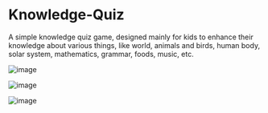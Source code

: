 # Knowledge-Quiz

A simple knowledge quiz game, designed mainly for kids to enhance their knowledge about various things, like world, animals and birds, human body, solar system, mathematics, grammar, foods, music, etc.


![image](https://user-images.githubusercontent.com/32220176/30780284-cc7423d0-a14a-11e7-90dd-3d4a0c716fe8.png)


![image](https://user-images.githubusercontent.com/32220176/30780293-030ddc1a-a14b-11e7-8468-8ecaaed03638.png)


![image](https://user-images.githubusercontent.com/32220176/30780295-13c674e0-a14b-11e7-9ed1-16760c379832.png)
